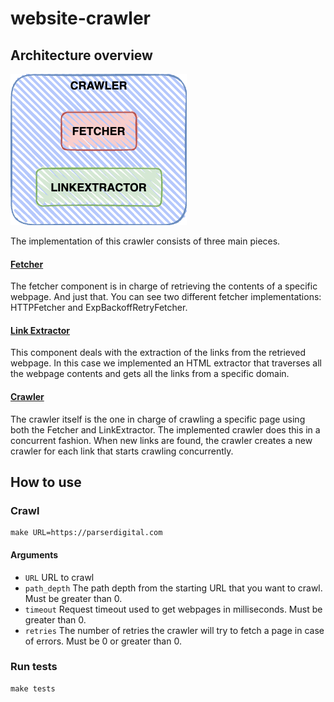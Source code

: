 # website-crawler

## Architecture overview
![Basic architecture](assets/crawler-architecture.png)

The implementation of this crawler consists of three main pieces.

#### [Fetcher](pkg/fetcher)
The fetcher component is in charge of retrieving the contents of a specific webpage. And just that.
You can see two different fetcher implementations: HTTPFetcher and ExpBackoffRetryFetcher.

#### [Link Extractor](pkg/linkextractor)
This component deals with the extraction of the links from the retrieved webpage. 
In this case we implemented an HTML extractor that traverses all the webpage contents and gets all the links from a specific domain.

#### [Crawler](pkg/crawler)
The crawler itself is the one in charge of crawling a specific page using both the Fetcher and LinkExtractor.
The implemented crawler does this in a concurrent fashion. When new links are found, the crawler creates a new crawler for each link that starts crawling concurrently.

## How to use

### Crawl
```shell
make URL=https://parserdigital.com
```

#### Arguments
- `URL` URL to crawl
- `path_depth` The path depth from the starting URL that you want to crawl. Must be greater than 0.
- `timeout` Request timeout used to get webpages in milliseconds. Must be greater than 0.
- `retries` The number of retries the crawler will try to fetch a page in case of errors. Must be 0 or greater than 0.

### Run tests
```shell
make tests
```

